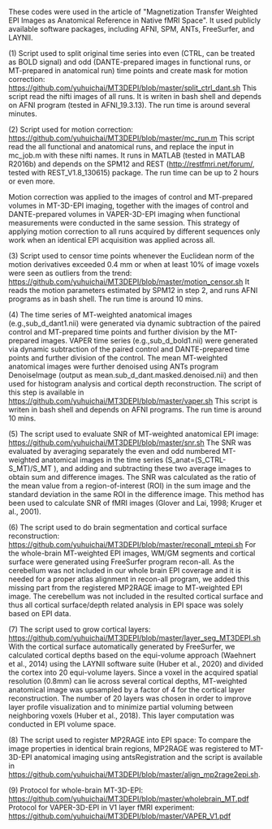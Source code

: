 These codes were used in the article of "Magnetization Transfer Weighted EPI Images as Anatomical Reference in Native fMRI Space". It used publicly available software packages, including AFNI, SPM, ANTs, FreeSurfer, and LAYNII. 

(1) Script used to split original time series into even (CTRL, can be treated as BOLD signal) and odd (DANTE-prepared images in functional runs, or MT-prepared in anatomical run) time points and create mask for motion correction: https://github.com/yuhuichai/MT3DEPI/blob/master/split_ctrl_dant.sh This script read the nifti images of all runs. It is writen in bash shell and depends on AFNI program (tested in AFNI_19.3.13). The run time is around several minutes.

(2) Script used for motion correction: https://github.com/yuhuichai/MT3DEPI/blob/master/mc_run.m This script read the all functional and anatomical runs, and replace the input in mc_job.m with these nifti names. It runs in MATLAB (tested in MATLAB R2016b) and depends on the SPM12 and REST (http://restfmri.net/forum/, tested with REST_V1.8_130615) package. The run time can be up to 2 hours or even more.

Motion correction was applied to the images of control and MT-prepared volumes in MT-3D-EPI imaging, together with the images of control and DANTE-prepared volumes in VAPER-3D-EPI imaging when functional measurements were conducted in the same session. This strategy of applying motion correction to all runs acquired by different sequences only work when an identical EPI acquisition was applied across all.

(3) Script used to censor time points whenever the Euclidean norm of the motion derivatives exceeded 0.4 mm or when at least 10% of image voxels were seen as outliers from the trend: https://github.com/yuhuichai/MT3DEPI/blob/master/motion_censor.sh It reads the motion parameters estimated by SPM12 in step 2, and runs AFNI programs as in bash shell. The run time is around 10 mins.

(4) The time series of MT-weighted anatomical images (e.g.,sub_d_dant1.nii) were generated via dynamic subtraction of the paired control and MT-prepared time points and further division by the MT-prepared images. VAPER time series (e.g.,sub_d_bold1.nii) were generated via dynamic subtraction of the paired control and DANTE-prepared time points and further division of the control. The mean MT-weighted anatomical images were further denoised using ANTs program DenoiseImage (output as mean.sub_d_dant.masked.denoised.nii) and then used for histogram analysis and cortical depth reconstruction. The script of this step is available in https://github.com/yuhuichai/MT3DEPI/blob/master/vaper.sh This script is writen in bash shell and depends on AFNI programs. The run time is around 10 mins.

(5) The script used to evaluate SNR of MT-weighted anatomical EPI image: https://github.com/yuhuichai/MT3DEPI/blob/master/snr.sh
The SNR was evaluated by averaging separately the even and odd numbered MT-weighted anatomical images in the time series (S_anat=(S_CTRL-S_MT)/S_MT ), and adding and subtracting these two average images to obtain sum and difference images. The SNR was calculated as the ratio of the mean value from a region-of-interest (ROI) in the sum image and the standard deviation in the same ROI in the difference image. This method has been used to calculate SNR of fMRI images (Glover and Lai, 1998; Kruger et al., 2001).

(6) The script used to do brain segmentation and cortical surface reconstruction: https://github.com/yuhuichai/MT3DEPI/blob/master/reconall_mtepi.sh
For the whole-brain MT-weighted EPI images, WM/GM segments and cortical surface were generated using FreeSurfer program recon-all. As the cerebellum was not included in our whole brain EPI coverage and it is needed for a proper atlas alignment in recon-all program, we added this missing part from the registered MP2RAGE image to MT-weighted EPI image. The cerebellum was not included in the resulted cortical surface and thus all cortical surface/depth related analysis in EPI space was solely based on EPI data. 

(7) The script used to grow cortical layers: https://github.com/yuhuichai/MT3DEPI/blob/master/layer_seg_MT3DEPI.sh
With the cortical surface automatically generated by FreeSurfer, we calculated cortical depths based on the equi-volume approach (Waehnert et al., 2014) using the LAYNII software suite (Huber et al., 2020) and divided the cortex into 20 equi-volume layers. Since a voxel in the acquired spatial resolution (0.8mm) can lie across several cortical depths, MT-weighted anatomical image was upsampled by a factor of 4 for the cortical layer reconstruction. The number of 20 layers was chosen in order to improve layer profile visualization and to minimize partial voluming between neighboring voxels (Huber et al., 2018). This layer computation was conducted in EPI volume space.

(8) The script used to register MP2RAGE into EPI space: To compare the image properties in identical brain regions, MP2RAGE was registered to MT-3D-EPI anatomical imaging using antsRegistration and the script is available in https://github.com/yuhuichai/MT3DEPI/blob/master/align_mp2rage2epi.sh.

(9) Protocol for whole-brain MT-3D-EPI: https://github.com/yuhuichai/MT3DEPI/blob/master/wholebrain_MT.pdf
Protocol for VAPER-3D-EPI in V1 layer fMRI experiment: https://github.com/yuhuichai/MT3DEPI/blob/master/VAPER_V1.pdf
